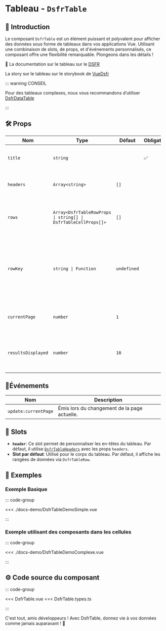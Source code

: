 # Tableau - `DsfrTable`

## 🌟 Introduction

Le composant `DsfrTable` est un élément puissant et polyvalent pour afficher des données sous forme de tableaux dans vos applications Vue. Utilisant une combinaison de slots, de props, et d'événements personnalisés, ce composant offre une flexibilité remarquable. Plongeons dans les détails !

🏅 La documentation sur le tableau sur le [DSFR](https://www.systeme-de-design.gouv.fr/elements-d-interface/composants/tableau/)

<VIcon name="vi-file-type-storybook" /> La story sur le tableau sur le storybook de [VueDsfr](https://storybook.vue-ds.fr/?path=/docs/composants-dsfrtable--docs)

::: warning CONSEIL

Pour des tableaux complexes, nous vous recommandons d’utiliser [DsfrDataTable](/composants/DsfrDataTable)

:::

## 🛠️ Props

| Nom               | Type                                           | Défaut    | Obligatoire | Description                                                                                         |
|-------------------|------------------------------------------------|-----------|-------------|-----------------------------------------------------------------------------------------------------|
| `title`         | `string`                                |      |    ✅         | Les en-têtes de votre tableau.                                                                      |
| `headers`         | `Array<string>`                                | `[]`      |             | Les en-têtes de votre tableau.                                                                      |
| `rows`            | `Array<DsfrTableRowProps \| string[] \| DsfrTableCellProps[]>` | `[]`      |             | Les données de chaque rangée dans le tableau.                                                       |
| `rowKey`          | `string \| Function`                           | `undefined`|             | Une clé unique pour chaque rangée, utilisée pour optimiser la mise à jour du DOM.                   |
| `currentPage`     | `number`                                       | `1`       |             | La page actuelle dans la pagination du tableau.                                                     |
| `resultsDisplayed`| `number`                                       | `10`      |             | Le nombre de résultats affichés par page dans la pagination.                                        |

## 📡Événements

| Nom                  | Description                                     |
|----------------------|-------------------------------------------------|
| `update:currentPage` | Émis lors du changement de la page actuelle.    |

## 🧩 Slots

- **`header`**: Ce slot permet de personnaliser les en-têtes du tableau. Par défaut, il utilise [`DsfrTableHeaders`](./DsfrTableHeader.md) avec les props `headers`.
- **Slot par défaut**: Utilisé pour le corps du tableau. Par défaut, il affiche les rangées de données via `DsfrTableRow`.

## 📝 Exemples

### Exemple Basique

::: code-group

<Story data-title="Démo basique" min-h="260px">
  <div class="fr-container">
    <DsfrTableDemoSimple />
  </div>
</Story>

<<< ./docs-demo/DsfrTableDemoSimple.vue

:::

### Exemple utilisant des composants dans les cellules

::: code-group

<Story data-title="Démo basique" min-h="260px">
  <div class="fr-container">
    <DsfrTableDemoComplexe />
  </div>
</Story>

<<< ./docs-demo/DsfrTableDemoComplexe.vue

:::

## ⚙️ Code source du composant

::: code-group

<<< DsfrTable.vue
<<< DsfrTable.types.ts

:::

C'est tout, amis développeurs ! Avec DsfrTable, donnez vie à vos données comme jamais auparavant ! 🎉

<script setup lang="ts">
import DsfrTableDemoSimple from './docs-demo/DsfrTableDemoSimple.vue'
import DsfrTableDemoComplexe from './docs-demo/DsfrTableDemoComplexe.vue'
import VIcon from '../VIcon/VIcon.vue'
</script>
